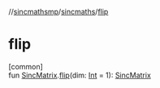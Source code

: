 //[sincmathsmp](../../index.md)/[sincmaths](index.md)/[flip](flip.md)

# flip

[common]\
fun [SincMatrix](-sinc-matrix/index.md).[flip](flip.md)(dim: [Int](https://kotlinlang.org/api/latest/jvm/stdlib/kotlin/-int/index.html) = 1): [SincMatrix](-sinc-matrix/index.md)
